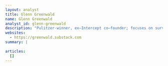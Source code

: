 ```yaml
---
layout: analyst
title: Glenn Greenwald
name: Glenn Greenwald
analyst_id: glenn-greenwald
description: "Pulitzer-winner, ex–Intercept co–founder; focuses on surveillance, civil liberties, media critique and relentless foreign–policy skepticism."
websites:
  - https://greenwald.substack.com
summary: |
  
articles:
  []
---
```


